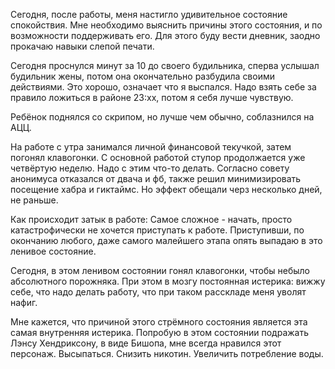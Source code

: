 Сегодня, после работы, меня настигло удивительное состояние спокойствия.
Мне необходимо выяснить причины этого состояния, и по возможности поддерживать его.
Для этого буду вести дневник, заодно прокачаю навыки слепой печати.

Сегодня проснулся минут за 10 до своего будильника, сперва услышал будильник жены, потом она окончательно разбудила своими действиями. Это хорошо, означает что я выспался. Надо взять себе за правило ложиться в районе 23:xx, потом я себя лучше чувствую.

Ребёнок поднялся со скрипом, но лучше чем обычно, соблазнился на АЦЦ.

На работе с утра занимался личной финансовой текучкой, затем погонял клавогонки.
С основной работой ступор продолжается уже четвёртую неделю.
Надо с этим что-то делать.
Согласно совету анонимуса отказался от двача и фб, также решил минимизировать посещение хабра и гиктаймс. Но эффект обещали черз несколько дней, не раньше.

Как происходит затык в работе:
Самое сложное - начать, просто катастрофически не хочется приступать к работе. Приступивши, по окончанию любого, даже самого малейшего этапа опять выпадаю в это ленивое состояние.

Сегодня, в этом ленивом состоянии гонял клавогонки, чтобы небыло абсолютного порожняка.
При этом в мозгу постоянная истерика: вижжу себе, что надо делать работу, что при таком расскладе меня уволят нафиг.

Мне кажется, что причиной этого стрёмного состояния является эта самая внутренняя истерика.
Попробую в этом состоянии подражать Лэнсу Хендриксону, в виде Бишопа, мне всегда нравился этот персонаж.
Высыпаться.
Снизить никотин.
Увеличить потребление воды.